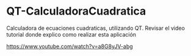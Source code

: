 # QT-CalculadoraCuadratica
Calculadora de ecuaciones cuadraticas, utilizando QT. Revisar el video tutorial donde explico como realizar esta aplicación

https://www.youtube.com/watch?v=a8G8yJV-abg
